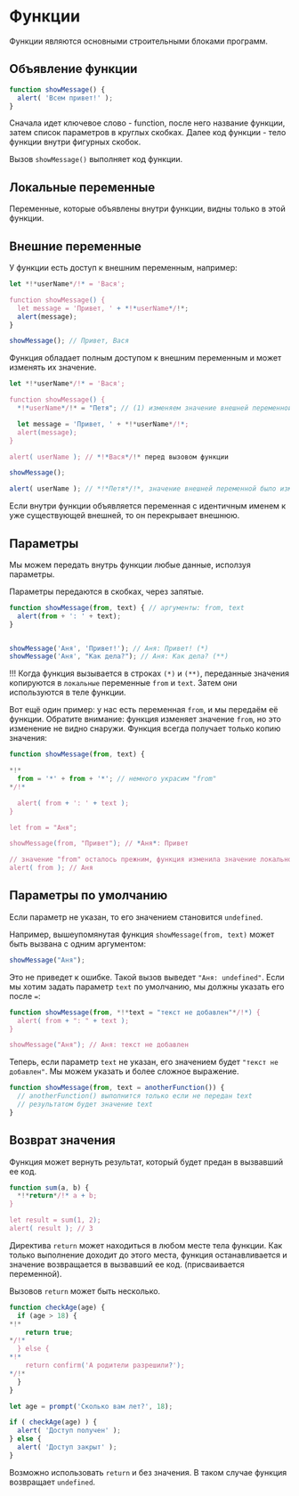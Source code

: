 # Функции

Функции являются основными строительными блоками программ.

## Объявление функции

```js
function showMessage() {
  alert( 'Всем привет!' );
}
```

Сначала идет ключевое слово - function, после него название функции, затем список параметров в круглых скобках. Далее код функции - тело функции внутри фигурных скобок.

Вызов `showMessage()` выполняет код функции.

## Локальные переменные

Переменные, которые объявлены внутри функции, видны только в этой функции.

## Внешние переменные

У функции есть доступ к внешним переменным, например:

```js run no-beautify
let *!*userName*/!* = 'Вася';

function showMessage() {
  let message = 'Привет, ' + *!*userName*/!*;
  alert(message);
}

showMessage(); // Привет, Вася
```

Функция обладает полным доступом к внешним переменным и может изменять их значение.

```js run
let *!*userName*/!* = 'Вася';

function showMessage() {
  *!*userName*/!* = "Петя"; // (1) изменяем значение внешней переменной

  let message = 'Привет, ' + *!*userName*/!*;
  alert(message);
}

alert( userName ); // *!*Вася*/!* перед вызовом функции

showMessage();

alert( userName ); // *!*Петя*/!*, значение внешней переменной было изменено функцией
```
Если внутри функции объявляется переменная с идентичным именем к уже существующей внешней, то он перекрывает внешнюю.

## Параметры

Мы можем передать внутрь функции любые данные, исползуя параметры.

Параметры передаются в скобках, через запятые.

```js run
function showMessage(from, text) { // аргументы: from, text
  alert(from + ': ' + text);
}


showMessage('Аня', 'Привет!'); // Аня: Привет! (*)
showMessage('Аня', "Как дела?"); // Аня: Как дела? (**)

```

!!! Когда функция вызывается в строках `(*)` и `(**)`, переданные значения копируются в `локальные` переменные `from` и `text`. Затем они используются в теле функции.

Вот ещё один пример: у нас есть переменная `from`, и мы передаём её функции. Обратите внимание: функция изменяет значение `from`, но это изменение не видно снаружи. Функция всегда получает только копию значения:
```js run
function showMessage(from, text) {

*!*
  from = '*' + from + '*'; // немного украсим "from"
*/!*

  alert( from + ': ' + text );
}

let from = "Аня";

showMessage(from, "Привет"); // *Аня*: Привет

// значение "from" осталось прежним, функция изменила значение локальной переменной
alert( from ); // Аня
```

## Параметры по умолчанию

Если параметр не указан, то его значением становится `undefined`.

Например, вышеупомянутая функция `showMessage(from, text)` может быть вызвана с одним аргументом:

```js
showMessage("Аня");
```

Это не приведет к ошибке. Такой вызов выведет `"Аня: undefined"`.
Если мы хотим задать параметр `text` по умолчанию, мы должны указать его после `=`:
```js run
function showMessage(from, *!*text = "текст не добавлен"*/!*) {
  alert( from + ": " + text );
}

showMessage("Аня"); // Аня: текст не добавлен
```

Теперь, если параметр `text` не указан, его значением будет `"текст не добавлен"`.
Мы можем указать и более сложное выражение. 

```js run
function showMessage(from, text = anotherFunction()) {
  // anotherFunction() выполнится только если не передан text
  // результатом будет значение text
}
```
## Возврат значения

Функция может вернуть результат, который будет предан в вызвавший ее код.
```js run no-beautify
function sum(a, b) {
  *!*return*/!* a + b;
}

let result = sum(1, 2);
alert( result ); // 3
```

Директива `return` может находиться в любом месте тела функции. Как только выполнение доходит до этого места, функция останавливается и значение возвращается в вызвавший ее код. (присваивается переменной).

Вызовов `return` может быть несколько.
```js run
function checkAge(age) {
  if (age > 18) {
*!*
    return true;
*/!*
  } else {
*!*
    return confirm('А родители разрешили?');
*/!*
  }
}

let age = prompt('Сколько вам лет?', 18);

if ( checkAge(age) ) {
  alert( 'Доступ получен' );
} else {
  alert( 'Доступ закрыт' );
}
```

Возможно использовать `return` и без значения. В таком случае функция возвращает `undefined`.




